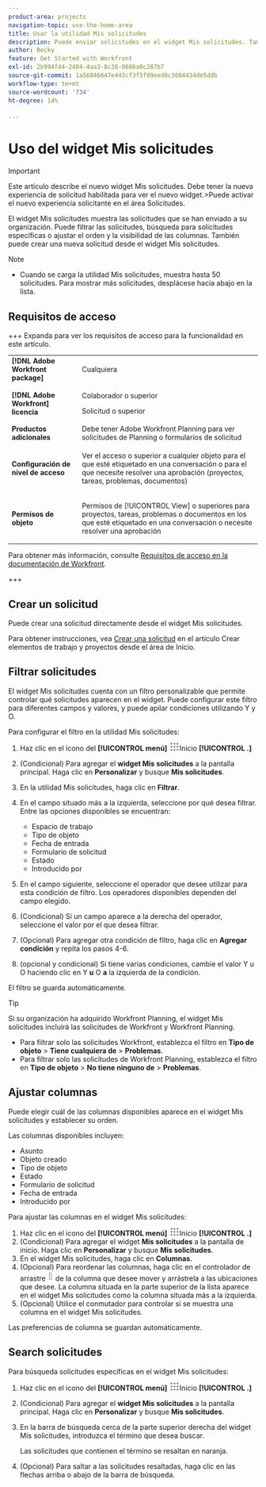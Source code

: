```yaml
---
product-area: projects
navigation-topic: use-the-home-area
title: Usar la utilidad Mis solicitudes
description: Puede enviar solicitudes en el widget Mis solicitudes. También puede personalizar el widget con filtros y columnas.
author: Becky
feature: Get Started with Workfront
exl-id: 2b994f44-2404-4aa3-8c38-0686a0c287b7
source-git-commit: 1a56846647e443cf3f5f09eed8c3084434de5ddb
workflow-type: tm+mt
source-wordcount: '734'
ht-degree: 14%

---
```


# Uso del widget Mis solicitudes


>[!IMPORTANT]
>
>Este artículo describe el nuevo widget Mis solicitudes. Debe tener la nueva experiencia de solicitud habilitada para ver el nuevo widget.
>&#x200B;>Puede activar el nuevo experiencia solicitante en el área Solicitudes.

El widget Mis solicitudes muestra las solicitudes que se han enviado a su organización. Puede filtrar las solicitudes, búsqueda para solicitudes específicas o ajustar el orden y la visibilidad de las columnas. También puede crear una nueva solicitud desde el widget Mis solicitudes.

>[!NOTE]
>
>* Cuando se carga la utilidad Mis solicitudes, muestra hasta 50 solicitudes. Para mostrar más solicitudes, desplácese hacia abajo en la lista.

## Requisitos de acceso

+++ Expanda para ver los requisitos de acceso para la funcionalidad en este artículo.

<table style="table-layout:auto"> 
 <col> 
 <col> 
 <tbody> 
  <tr> 
   <td role="rowheader"><strong>[!DNL Adobe Workfront package]</strong></td> 
   <td> <p>Cualquiera</p> </td> 
  </tr> 
  <tr> 
   <td role="rowheader"><strong>[!DNL Adobe Workfront] licencia</strong></td> 
   <td> <p>Colaborador o superior</p>
   <p>Solicitud o superior</p> </td> 
  </tr> 
  <tr> 
    <tr> 
   <td role="rowheader"><strong>Productos adicionales</strong></td> 
   <td> Debe tener Adobe Workfront Planning para ver solicitudes de Planning o formularios de solicitud</td> 
  </tr> 
   <td role="rowheader"><strong>Configuración de nivel de acceso</strong></td> 
   <td> <p>Ver el acceso o superior a cualquier objeto para el que esté etiquetado en una conversación o para el que necesite resolver una aprobación (proyectos, tareas, problemas, documentos)</p> </td> 
  </tr> 
  <tr> 
   <td role="rowheader"><strong>Permisos de objeto</strong></td> 
   <td> <p>Permisos de [!UICONTROL View] o superiores para proyectos, tareas, problemas o documentos en los que esté etiquetado en una conversación o necesite resolver una aprobación</p> </td> 
  </tr> 
 </tbody> 
</table>

Para obtener más información, consulte [Requisitos de acceso en la documentación de Workfront](/help/quicksilver/administration-and-setup/add-users/access-levels-and-object-permissions/access-level-requirements-in-documentation.md).

+++

## Crear un solicitud

Puede crear una solicitud directamente desde el widget Mis solicitudes.

Para obtener instrucciones, vea [Crear una solicitud](/help/quicksilver/workfront-basics/using-home/using-the-home-area/create-work-items-in-home.md#create-a-request) en el artículo Crear elementos de trabajo y proyectos desde el área de Inicio.

## Filtrar solicitudes

El widget Mis solicitudes cuenta con un filtro personalizable que permite controlar qué solicitudes aparecen en el widget. Puede configurar este filtro para diferentes campos y valores, y puede apilar condiciones utilizando Y y O.

Para configurar el filtro en la utilidad Mis solicitudes:

1. Haz clic en el icono del **[!UICONTROL menú]** ![principal en la esquina superior derecha y, a continuación, haz clic en &#x200B;](assets/main-menu-icon.png)Inicio **[!UICONTROL .]**
1. (Condicional) Para agregar el **widget Mis solicitudes** a la pantalla principal. Haga clic en **Personalizar** y busque **Mis solicitudes**.
1. En la utilidad Mis solicitudes, haga clic en **Filtrar**.
1. En el campo situado más a la izquierda, seleccione por qué desea filtrar. Entre las opciones disponibles se encuentran:

   * Espacio de trabajo
   * Tipo de objeto
   * Fecha de entrada
   * Formulario de solicitud
   * Estado
   * Introducido por

1. En el campo siguiente, seleccione el operador que desee utilizar para esta condición de filtro. Los operadores disponibles dependen del campo elegido.
1. (Condicional) Si un campo aparece a la derecha del operador, seleccione el valor por el que desea filtrar.
1. (Opcional) Para agregar otra condición de filtro, haga clic en **Agregar condición** y repita los pasos 4-6.
1. (opcional y condicional) Si tiene varias condiciones, cambie el valor Y u O haciendo clic en Y **u** O **a** la izquierda de la condición.

El filtro se guarda automáticamente.

>[!TIP]
>
>Si su organización ha adquirido Workfront Planning, el widget Mis solicitudes incluirá las solicitudes de Workfront y Workfront Planning.
> 
>* Para filtrar solo las solicitudes Workfront, establezca el filtro en **Tipo de objeto** > **Tiene cualquiera de** > **Problemas**.
>* Para filtrar solo las solicitudes de Workfront Planning, establezca el filtro en **Tipo de objeto** > **No tiene ninguno de** > **Problemas**.

## Ajustar columnas

Puede elegir cuál de las columnas disponibles aparece en el widget Mis solicitudes y establecer su orden.

Las columnas disponibles incluyen:

* Asunto
* Objeto creado
* Tipo de objeto
* Estado
* Formulario de solicitud
* Fecha de entrada
* Introducido por

Para ajustar las columnas en el widget Mis solicitudes:

1. Haz clic en el icono del **[!UICONTROL menú]** ![principal en la esquina superior derecha y, a continuación, haz clic en &#x200B;](assets/main-menu-icon.png)Inicio **[!UICONTROL .]**
1. (Condicional) Para agregar el widget **Mis solicitudes** a la pantalla de inicio. Haga clic en **Personalizar** y busque **Mis solicitudes**.
1. En el widget Mis solicitudes, haga clic en **Columnas**.
1. (Opcional) Para reordenar las columnas, haga clic en el controlador de arrastre ![controlador de arrastre](assets/drag-handle.png) de la columna que desee mover y arrástrela a las ubicaciones que desee. La columna situada en la parte superior de la lista aparece en el widget Mis solicitudes como la columna situada más a la izquierda.
1. (Opcional) Utilice el conmutador para controlar si se muestra una columna en el widget Mis solicitudes.

Las preferencias de columna se guardan automáticamente.

## Search solicitudes

Para búsqueda solicitudes específicas en el widget Mis solicitudes:

1. Haz clic en el icono del **[!UICONTROL menú]** ![principal en la esquina superior derecha y, a continuación, haz clic en &#x200B;](assets/main-menu-icon.png)Inicio **[!UICONTROL .]**
1. (Condicional) Para agregar el **widget Mis solicitudes** a la pantalla principal. Haga clic en **Personalizar** y busque **Mis solicitudes**.
1. En la barra de búsqueda cerca de la parte superior derecha del widget Mis solicitudes, introduzca el término que desea buscar.

   Las solicitudes que contienen el término se resaltan en naranja.

1. (Opcional) Para saltar a las solicitudes resaltadas, haga clic en las flechas arriba o abajo de la barra de búsqueda.
